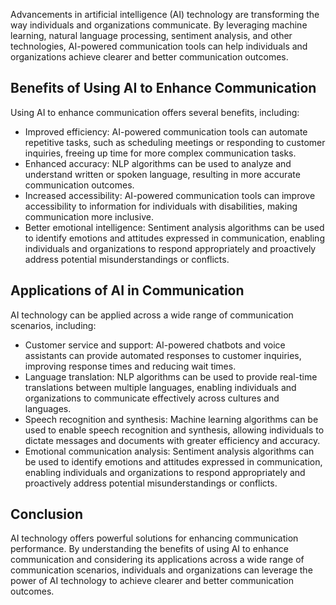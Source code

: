 
Advancements in artificial intelligence (AI) technology are transforming the way individuals and organizations communicate. By leveraging machine learning, natural language processing, sentiment analysis, and other technologies, AI-powered communication tools can help individuals and organizations achieve clearer and better communication outcomes.

Benefits of Using AI to Enhance Communication
---------------------------------------------

Using AI to enhance communication offers several benefits, including:

* Improved efficiency: AI-powered communication tools can automate repetitive tasks, such as scheduling meetings or responding to customer inquiries, freeing up time for more complex communication tasks.
* Enhanced accuracy: NLP algorithms can be used to analyze and understand written or spoken language, resulting in more accurate communication outcomes.
* Increased accessibility: AI-powered communication tools can improve accessibility to information for individuals with disabilities, making communication more inclusive.
* Better emotional intelligence: Sentiment analysis algorithms can be used to identify emotions and attitudes expressed in communication, enabling individuals and organizations to respond appropriately and proactively address potential misunderstandings or conflicts.

Applications of AI in Communication
-----------------------------------

AI technology can be applied across a wide range of communication scenarios, including:

* Customer service and support: AI-powered chatbots and voice assistants can provide automated responses to customer inquiries, improving response times and reducing wait times.
* Language translation: NLP algorithms can be used to provide real-time translations between multiple languages, enabling individuals and organizations to communicate effectively across cultures and languages.
* Speech recognition and synthesis: Machine learning algorithms can be used to enable speech recognition and synthesis, allowing individuals to dictate messages and documents with greater efficiency and accuracy.
* Emotional communication analysis: Sentiment analysis algorithms can be used to identify emotions and attitudes expressed in communication, enabling individuals and organizations to respond appropriately and proactively address potential misunderstandings or conflicts.

Conclusion
----------

AI technology offers powerful solutions for enhancing communication performance. By understanding the benefits of using AI to enhance communication and considering its applications across a wide range of communication scenarios, individuals and organizations can leverage the power of AI technology to achieve clearer and better communication outcomes.
